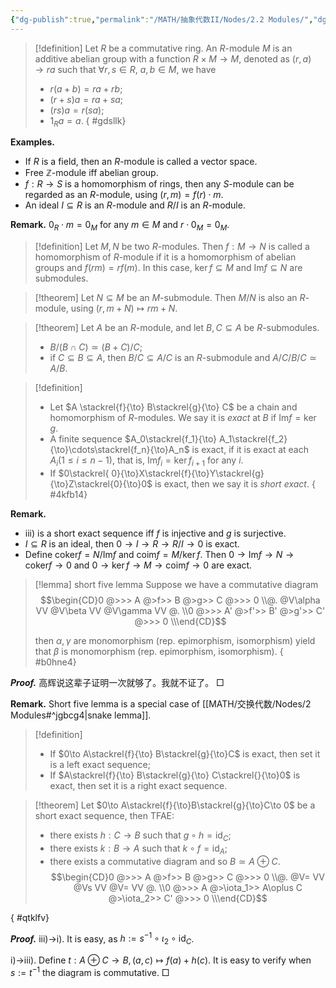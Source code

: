 ```yaml
---
{"dg-publish":true,"permalink":"/MATH/抽象代数II/Nodes/2.2 Modules/","dgPassFrontmatter":true}
---
```



> [!definition]
> Let $R$ be a commutative ring. An $R$-module $M$ is an additive abelian group with a function $R\times M\to M$, denoted as $(r,a)\to ra$ such that $\forall r,s\in R$, $a,b\in M$, we have 
> - $r(a+b)=ra+rb$;
> - $(r+s)a=ra+sa$;
> - $(rs)a=r(sa)$;
> - $1_Ra=a$.
{ #gdsllk}


**Examples.** 
- If $R$ is a field, then an $R$-module is called a vector space.
- Free $\mathbb{Z}$-module iff abelian group.
- $f:R\to S$ is a homomorphism of rings, then any $S$-module can be regarded as an $R$-module, using $(r,m)=f(r)\cdot m$. 
- An ideal $I\subseteq R$ is an $R$-module and $R/I$ is an $R$-module.

**Remark.** $0_R\cdot m=0_M$ for any $m\in M$ and $r\cdot 0_M=0_M$.

> [!definition]
> Let $M,N$ be two $R$-modules. Then $f:M\to N$ is called a homomorphism of $R$-module if it is a homomorphism of abelian groups and $f(rm)=rf(m)$. In this case, $\ker f\subseteq M$ and $\mathrm{Im} f\subseteq N$ are submodules.

> [!theorem]
> Let $N\subseteq M$ be an $M$-submodule. Then $M/N$ is also an $R$-module, using $(r,m+N)\mapsto rm+N$.

> [!theorem]
> Let $A$ be an $R$-module, and let $B,C\subseteq A$ be $R$-submodules.
> - $B/(B\cap C)\simeq (B+C)/C$;
> - if $C\subseteq B\subseteq A$, then $B/C\subseteq A/C$ is an $R$-submodule and $A/C\big/B/C\simeq A/B$.

> [!definition]
> - Let $A \stackrel{f}{\to} B\stackrel{g}{\to} C$ be a chain and homomorphism of $R$-modules. We say it is *exact* at $B$ if $\mathrm{Im} f=\ker g$.
> - A finite sequence $A_0\stackrel{f_1}{\to} A_1\stackrel{f_2}{\to}\cdots\stackrel{f_n}{\to}A_n$ is exact, if it is exact at each $A_i(1\leqslant i\leqslant n-1)$, that is, $\mathrm{Im} f_i=\ker f_{i+1}$ for any $i$.
> - If $0\stackrel{ 0}{\to}X\stackrel{f}{\to}Y\stackrel{g}{\to}Z\stackrel{0}{\to}0$ is exact, then we say it is *short exact*.
{ #4kfb14}


**Remark.** 
- iii) is a short exact sequence iff $f$ is injective and $g$ is surjective.
- $I\subseteq R$ is an ideal, then $0\to I\to R\to R/I\to 0$ is exact.
- Define $\mathrm{coker}f=N/\mathrm{Im} f$ and $\mathrm{coim}f=M/\ker f$. Then $0\to \mathrm{Im} f\to N\to\mathrm{coker}f\to 0$ and $0\to \ker f\to M\to\mathrm{coim}f\to 0$ are exact.

> [!lemma] short five lemma
> Suppose we have a commutative diagram
> $$\begin{CD}0 @>>> A @>f>> B @>g>> C @>>> 0 \\@. @V\alpha VV @V\beta VV @V\gamma VV @. \\0 @>>> A' @>f'>> B' @>g'>> C' @>>> 0 \\\end{CD}$$
> 
> then $\alpha,\gamma$ are monomorphism (rep. epimorphism, isomorphism) yield that $\beta$ is monomorphism (rep. epimorphism, isomorphism).
{ #b0hne4}


**_Proof._**
高辉说这辈子证明一次就够了。我就不证了。
□


**Remark.** Short five lemma is a special case of [[MATH/交换代数/Nodes/2 Modules#^jgbcg4\|snake lemma]].

> [!definition]
> - If $0\to A\stackrel{f}{\to} B\stackrel{g}{\to}C$ is exact, then set it is a left exact sequence;
> - If $A\stackrel{f}{\to} B\stackrel{g}{\to} C\stackrel{}{\to}0$ is exact, then set it is a right exact sequence.

> [!theorem]
> Let $0\to A\stackrel{f}{\to}B\stackrel{g}{\to}C\to 0$ be a short exact sequence, then TFAE:
> - there exists $h:C\to B$ such that $g\circ h=\mathrm{id}_C$;
> - there exists $k:B\to A$ such that $k\circ f=\mathrm{id}_A$;
> - there exists a commutative diagram and so $B\simeq A\oplus C$.
> $$\begin{CD}0 @>>> A @>f>> B @>g>> C @>>> 0 \\@. @V= VV @Vs VV @V= VV @. \\0 @>>> A @>\iota_1>> A\oplus C @>\iota_2>> C' @>>> 0 \\\end{CD}$$
> 
>
{ #qtklfv}


**_Proof._**
iii)->i). It is easy, as $h:=s^{-1}\circ\iota_2\circ\mathrm{id}_C$. 

i)->iii). Define $t:A\oplus C\to B,(a,c)\mapsto f(a)+h(c)$. It is easy to verify when $s:=t^{-1}$ the diagram is commutative.
□

